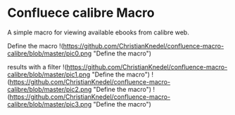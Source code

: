 # Confluece calibre Macro
A simple macro for viewing available ebooks from calibre web.

Define the macro
!(https://github.com/ChristianKnedel/confluence-macro-calibre/blob/master/pic0.png "Define the macro")

results with a filter
!(https://github.com/ChristianKnedel/confluence-macro-calibre/blob/master/pic1.png "Define the macro")
!(https://github.com/ChristianKnedel/confluence-macro-calibre/blob/master/pic2.png "Define the macro")
!(https://github.com/ChristianKnedel/confluence-macro-calibre/blob/master/pic3.png "Define the macro")

